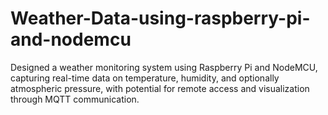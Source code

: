 # Weather-Data-using-raspberry-pi-and-nodemcu
Designed a weather monitoring system using Raspberry Pi and NodeMCU, capturing real-time data on temperature, humidity, and optionally atmospheric pressure, with potential for remote access and visualization through MQTT communication.
